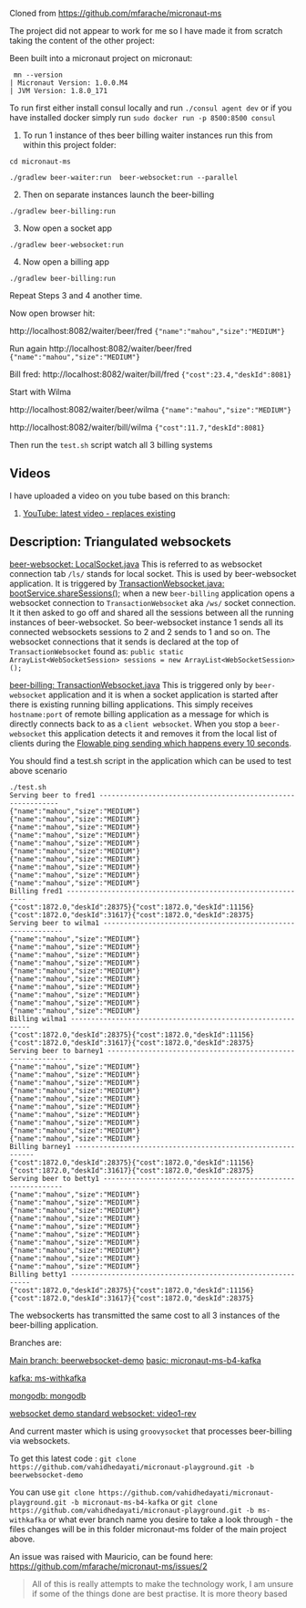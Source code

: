 Cloned from https://github.com/mfarache/micronaut-ms

The project did not appear to work for me so I have made it from scratch taking the content of the other project:


Been built into a micronaut project on micronaut:
```
 mn --version
| Micronaut Version: 1.0.0.M4
| JVM Version: 1.8.0_171
```

To run first either install consul locally and run `./consul agent dev` 
or if you have installed docker simply run `sudo docker run -p 8500:8500 consul`


1. To run 1 instance of thes beer billing waiter instances run this from within this project folder:

```
cd micronaut-ms

./gradlew beer-waiter:run  beer-websocket:run --parallel

```

2. Then on separate instances launch the beer-billing
```
./gradlew beer-billing:run
```

3. Now open a socket app
```
./gradlew beer-websocket:run
```

4. Now open a billing app
```
./gradlew beer-billing:run
```

Repeat Steps 3 and 4 another time.




Now open browser hit:

http://localhost:8082/waiter/beer/fred `{"name":"mahou","size":"MEDIUM"}`

Run again http://localhost:8082/waiter/beer/fred `{"name":"mahou","size":"MEDIUM"}`

Bill fred:
http://localhost:8082/waiter/bill/fred `{"cost":23.4,"deskId":8081}`

Start with Wilma

http://localhost:8082/waiter/beer/wilma `{"name":"mahou","size":"MEDIUM"}`

http://localhost:8082/waiter/bill/wilma `{"cost":11.7,"deskId":8081}`



Then run the `test.sh` script  watch all 3 billing systems 

Videos
----

I have uploaded a video on you tube based on this branch:

1. [YouTube: latest video - replaces existing](https://www.youtube.com/watch?v=zN9OyTBiG7s)


Description: Triangulated websockets
-----
[beer-websocket: LocalSocket.java](https://github.com/vahidhedayati/micronaut-playground/blob/beerwebsocket-demo/micronaut-ms/beer-websocket/src/main/java/beer/websocket/LocalWebSocket.java)
This is referred to as websocket connection tab `/ls/` stands for local socket. This is used by beer-websocket application.
It is triggered by 
[TransactionWebsocket.java: bootService.shareSessions();](https://github.com/vahidhedayati/micronaut-playground/blob/dd13f9af63b764482d248c70e02df6ad6c289d82/micronaut-ms/beer-websocket/src/main/java/beer/websocket/TransactionWebSocket.java#L34) 
when a new `beer-billing` application opens a websocket connection to `TransactionWebsocket` aka `/ws/` socket connection.
It it then asked to go off and shared all the sessions between all the running instances of beer-websocket. So beer-websocket instance 1 sends all its connected websockets sessions to 2 and 2 sends to 1 and so on.
The websocket connections that it sends is declared at the top of    `TransactionWebsocket` found as:  `public static ArrayList<WebSocketSession> sessions = new ArrayList<WebSocketSession>();`


[beer-billing: TransactionWebsocket.java](https://github.com/vahidhedayati/micronaut-playground/blob/dd13f9af63b764482d248c70e02df6ad6c289d82/micronaut-ms/beer-billing/src/main/java/micronaut/demo/beer/TransactionWebSocket.java)
This is triggered only by `beer-websocket` application and it is when a socket application is started after there is existing running billing applications.
This simply receives `hostname:port` of remote billing application as a message for which is directly connects back to as a `client websocket`.
When you stop a `beer-websocket` this application detects it and removes it from the local list of clients during the [Flowable ping sending which happens every 10 seconds](https://github.com/vahidhedayati/micronaut-playground/blob/dd13f9af63b764482d248c70e02df6ad6c289d82/micronaut-ms/beer-billing/src/main/java/micronaut/demo/beer/service/BootService.java#L57-L61).

 
You should find a test.sh script in the application which can be used to test above scenario 

```
./test.sh 
Serving beer to fred1 ------------------------------------------------------------
{"name":"mahou","size":"MEDIUM"}
{"name":"mahou","size":"MEDIUM"}
{"name":"mahou","size":"MEDIUM"}
{"name":"mahou","size":"MEDIUM"}
{"name":"mahou","size":"MEDIUM"}
{"name":"mahou","size":"MEDIUM"}
{"name":"mahou","size":"MEDIUM"}
{"name":"mahou","size":"MEDIUM"}
{"name":"mahou","size":"MEDIUM"}
{"name":"mahou","size":"MEDIUM"}
Billing fred1 ------------------------------------------------------------
{"cost":1872.0,"deskId":28375}{"cost":1872.0,"deskId":11156}{"cost":1872.0,"deskId":31617}{"cost":1872.0,"deskId":28375}
Serving beer to wilma1 ------------------------------------------------------------
{"name":"mahou","size":"MEDIUM"}
{"name":"mahou","size":"MEDIUM"}
{"name":"mahou","size":"MEDIUM"}
{"name":"mahou","size":"MEDIUM"}
{"name":"mahou","size":"MEDIUM"}
{"name":"mahou","size":"MEDIUM"}
{"name":"mahou","size":"MEDIUM"}
{"name":"mahou","size":"MEDIUM"}
{"name":"mahou","size":"MEDIUM"}
{"name":"mahou","size":"MEDIUM"}
Billing wilma1 ------------------------------------------------------------
{"cost":1872.0,"deskId":28375}{"cost":1872.0,"deskId":11156}{"cost":1872.0,"deskId":31617}{"cost":1872.0,"deskId":28375}
Serving beer to barney1 ------------------------------------------------------------
{"name":"mahou","size":"MEDIUM"}
{"name":"mahou","size":"MEDIUM"}
{"name":"mahou","size":"MEDIUM"}
{"name":"mahou","size":"MEDIUM"}
{"name":"mahou","size":"MEDIUM"}
{"name":"mahou","size":"MEDIUM"}
{"name":"mahou","size":"MEDIUM"}
{"name":"mahou","size":"MEDIUM"}
{"name":"mahou","size":"MEDIUM"}
{"name":"mahou","size":"MEDIUM"}
Billing barney1 ------------------------------------------------------------
{"cost":1872.0,"deskId":28375}{"cost":1872.0,"deskId":11156}{"cost":1872.0,"deskId":31617}{"cost":1872.0,"deskId":28375}
Serving beer to betty1 ------------------------------------------------------------
{"name":"mahou","size":"MEDIUM"}
{"name":"mahou","size":"MEDIUM"}
{"name":"mahou","size":"MEDIUM"}
{"name":"mahou","size":"MEDIUM"}
{"name":"mahou","size":"MEDIUM"}
{"name":"mahou","size":"MEDIUM"}
{"name":"mahou","size":"MEDIUM"}
{"name":"mahou","size":"MEDIUM"}
{"name":"mahou","size":"MEDIUM"}
{"name":"mahou","size":"MEDIUM"}
Billing betty1 ------------------------------------------------------------
{"cost":1872.0,"deskId":28375}{"cost":1872.0,"deskId":11156}{"cost":1872.0,"deskId":31617}{"cost":1872.0,"deskId":28375}

```


The websockerts has transmitted the same cost to all 3 instances of the beer-billing application.


Branches are:

[Main branch: beerwebsocket-demo](https://github.com/vahidhedayati/micronaut-playground/tree/beerwebsocket-demo)
[basic: micronaut-ms-b4-kafka](https://github.com/vahidhedayati/micronaut-playground/tree/micronaut-ms-b4-kafka/micronaut-ms)

[kafka: ms-withkafka](https://github.com/vahidhedayati/micronaut-playground/tree/ms-withkafka/micronaut-ms)
 
[mongodb: mongodb](https://github.com/vahidhedayati/micronaut-playground/tree/mongodb/micronaut-ms)
 
 
[websocket demo standard websocket: video1-rev](https://github.com/vahidhedayati/micronaut-playground/tree/video1-rev)

  
And current master which is using `groovysocket` that processes beer-billing via websockets.

To get this latest code : `git clone https://github.com/vahidhedayati/micronaut-playground.git -b beerwebsocket-demo`

You can use  `git clone https://github.com/vahidhedayati/micronaut-playground.git -b micronaut-ms-b4-kafka`
or `git clone https://github.com/vahidhedayati/micronaut-playground.git -b ms-withkafka` or what ever branch name you desire to take
a look through - the files changes will be in this folder micronaut-ms folder of the main project above.





An issue was raised with Mauricio, can be found here: https://github.com/mfarache/micronaut-ms/issues/2


>All of this is really attempts to make the technology work, I am unsure if some of the things done are best practise.
>It is more theory based